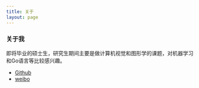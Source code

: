```yaml
---
title: 关于
layout: page
---
```


### 关于我

即将毕业的硕士生，研究生期间主要是做计算机视觉和图形学的课题，对机器学习和Go语言等比较感兴趣。

* [Github](https://github.com/JiaxiangZheng)
* [weibo](http://weibo.com/jxtsung)


